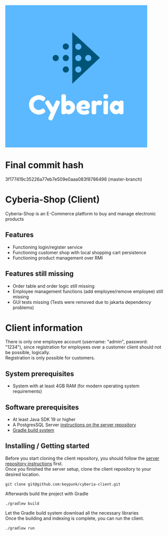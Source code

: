 <img align="center" src="src/main/resources/com/cyberiashop/cyberia_images/cyberia_logo.jpg" width="450" height="450">

# Final commit hash
3f177419c35226a77eb7e509e0aaa083f8786498 (master-branch)

# Cyberia-Shop (Client)
Cyberia-Shop is an E-Commerce platform to buy and manage electronic products

## Features
- Functioning login/register service
- Functioning customer shop with local shopping cart persistence
- Functioning product management over RMI 

## Features still missing
- Order table and order logic still missing
- Employee management functions (add employee/remove employee) still missing
- GUI tests missing (Tests were removed due to jakarta dependency problems)

# Client information
There is only one employee account (username: "admin", password: "1234"), since registration for employees over a customer client should not be possible, logically.  
Registration is only possible for customers.

## System prerequisites
- System with at least 4GB RAM (for modern operating system requirements)

## Software prerequisites
- At least Java SDK 19 or higher
- A PostgresSQL Server [instructions on the server repository](https://github.com/keypunk/cyberia-server)
- [Gradle build system](https://gradle.org/)

## Installing / Getting started

Before you start cloning the client repository, you should follow the [server repository instructions](https://github.com/keypunk/cyberia-server) first.  
Once you finished the server setup, clone the client repository to your desired location.

```shell
git clone git@github.com:keypunk/cyberia-client.git
```  
Afterwards build the project with Gradle

```shell
./gradlew build
```  
Let the Gradle build system download all the necessary libraries  
Once the building and indexing is complete, you can run the client.  
```shell
./gradlew run
```
